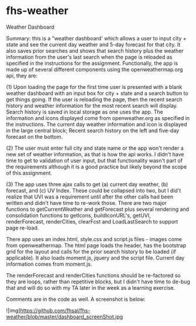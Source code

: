 # fhs-weather

Weather Dashboard

Summary: this is a "weather dashboard' which allows a user to input city + state and see the current day weather and 5-day forecast for that city.  It also saves prior searches and shows that search history plus the weather information from the user's last search when the page is reloaded as specified in the instructions for the assignment. Functionally, the app is made up of several different components using the openweathermap.org api, they are:

(1) Upon loading the page for the first time user is presented with a blank weather dashboard with an input box for city + state and a search button to get things going.  If the user is reloading the page, then the recent search history and weather information for the most recent search will display.  Search history is saved in local storage as one uses the app.  The information and icons displayed come from openweather.org as specified in the instructions.  The current day weather information and icon is displayed in the large central block;  Recent search history on the left and five-day forecast on the bottom. 

(2) The user must enter full city and state name or the app won't render a new set of weather information, as that is how the api works.  I didn't have time to get to validation of user input, but that functionality wasn't part of the requirements although it is a good practice but likely beyond the scope of this assignment.  

(3) The app uses three ajax calls to get (a) current day weather, (b) forecast, and (c) UV Index.  These could be collapsed into two, but I did't realize that UVI was a requirement until after the other calls had been written and didn't have time to re-work those.  There are two major functions to getCurrentWeather and getForecast plus several rendering and consolidation functions to getIcons, buildIconURL's, getUVI, renderForecast, renderCities, clearFcst and LoadLastSearch to support page re-load.  

There app uses an index.html, style.css and script.js files - images come from openweathermap. The html page loads the header, has the bootstrap grid for the layout and calls for the prior search history to be loaded (if applicable).  It also loads moment.js, jquery and the script file. Current day information comes from moment.js.    

The renderForecast and renderCities functions should be re-factored so they are loops, rather than repetitive blocks, but I didn't have time to de-bug that and will do so with my TA later in the week as a learning exercise.  

Comments are in the code as well.  A screenshot is below:

![img]https://github.com/fhsal/fhs-weather/blob/master/dashboard_screenShot.jpg
